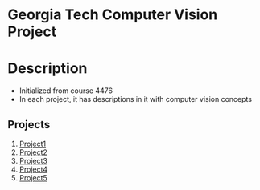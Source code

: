 # Georgia Tech Computer Vision Project

# Description
- Initialized from course 4476
- In each project, it has descriptions in it with computer vision concepts

## Projects
1. [Project1](https://github.com/eliotte0106/Comp-Vision/tree/main/project-1)
2. [Project2](https://github.com/eliotte0106/Comp-Vision/tree/main/project-2)
3. [Project3](https://github.com/eliotte0106/Comp-Vision/tree/main/project-3)
4. [Project4](https://github.com/eliotte0106/Comp-Vision/tree/main/project-4)
5. [Project5](https://github.com/eliotte0106/Comp-Vision/tree/main/project-5)
